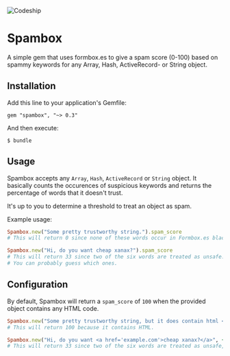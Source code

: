 ![Codeship](https://codeship.com/projects/a91afb80-7d76-0133-4418-6a5cc34fb59d/status?branch=master)

# Spambox
A simple gem that uses formbox.es to give a spam score (0-100) based on spammy keywords for any Array, Hash, ActiveRecord- or String object.

## Installation

Add this line to your application's Gemfile:

    gem "spambox", "~> 0.3"

And then execute:

    $ bundle

## Usage

Spambox accepts any `Array`, `Hash`, `ActiveRecord` or `String` object. It basically counts the occurences of suspicious keywords and returns the percentage of words that it doesn't trust.

It's up to you to determine a threshold to treat an object as spam.

Example usage:

```ruby
Spambox.new("Some pretty trustworthy string.").spam_score
# This will return 0 since none of these words occur in Formbox.es blacklist.

Spambox.new("Hi, do you want cheap xanax?").spam_score
# This will return 33 since two of the six words are treated as unsafe.
# You can probably guess which ones.
```

## Configuration

By default, Spambox will return a `spam_score` of `100` when the provided object contains any HTML code.

```ruby
Spambox.new("Some pretty trustworthy string, but it does contain html <a href='example.com'>bar</a>.").spam_score
# This will return 100 because it contains HTML.

Spambox.new("Hi, do you want <a href='example.com'>cheap xanax?</a>", { allow_html: true }).spam_score
# This will return 33 since two of the six words are treated as unsafe, but the HTMl is accepted.
```
